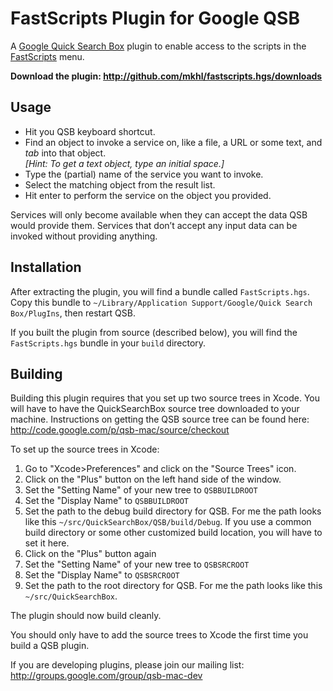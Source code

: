 # FastScripts Plugin for Google QSB

A [Google Quick Search Box][qsb] plugin to enable access to the scripts in
the [FastScripts][fastscripts] menu.

**Download the plugin: <http://github.com/mkhl/fastscripts.hgs/downloads>**

## Usage

* Hit you QSB keyboard shortcut.
* Find an object to invoke a service on, like a file, a URL or some text, and
  *tab* into that object.  
  *[Hint: To get a text object, type an initial space.]*
* Type the (partial) name of the service you want to invoke.
* Select the matching object from the result list.
* Hit enter to perform the service on the object you provided.

Services will only become available when they can accept the data QSB would
provide them. Services that don’t accept any input data can be invoked without
providing anything.

## Installation

After extracting the plugin, you will find a bundle called `FastScripts.hgs`.
Copy this bundle to `~/Library/Application Support/Google/Quick Search
Box/PlugIns`, then restart QSB.

If you built the plugin from source (described below), you will find the
`FastScripts.hgs` bundle in your `build` directory.

## Building

Building this plugin requires that you set up two source trees in Xcode. You
will have to have the QuickSearchBox source tree downloaded to your machine.
Instructions on getting the QSB source tree can be found here:
http://code.google.com/p/qsb-mac/source/checkout

To set up the source trees in Xcode:

1. Go to "Xcode>Preferences" and click on the "Source Trees" icon.
2. Click on the "Plus" button on the left hand side of the window.
3. Set the "Setting Name" of your new tree to `QSBBUILDROOT`
4. Set the "Display Name" to `QSBBUILDROOT`
5. Set the path to the debug build directory for QSB. For me the path looks 
   like this `~/src/QuickSearchBox/QSB/build/Debug`. If you use a common build
   directory or some other customized build location, you will have to set it
   here.
6. Click on the "Plus" button again
7. Set the "Setting Name" of your new tree to `QSBSRCROOT`
8. Set the "Display Name" to `QSBSRCROOT`
9. Set the path to the root directory for QSB. For me the path looks 
   like this `~/src/QuickSearchBox`.

The plugin should now build cleanly.

You should only have to add the source trees to Xcode the first time you 
build a QSB plugin.

If you are developing plugins, please join our mailing list:
http://groups.google.com/group/qsb-mac-dev

[qsb]: http://code.google.com/p/qsb-mac/
[fastscripts]: http://www.red-sweater.com/fastscripts/
